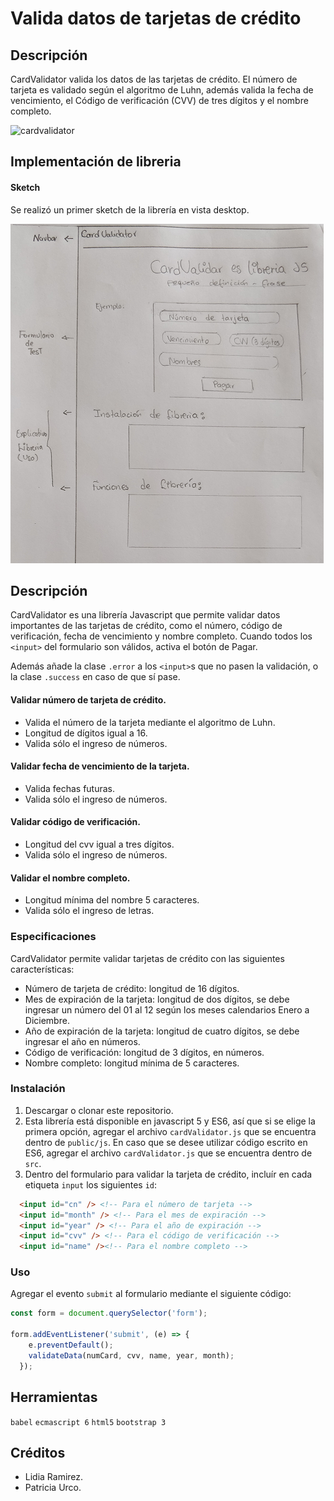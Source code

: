 # Valida datos de tarjetas de crédito

## Descripción

CardValidator valida los datos de las tarjetas de crédito. El número de tarjeta es validado según el algoritmo de Luhn, además valida la fecha de vencimiento, el Código de verificación (CVV) de tres dígitos y el nombre completo.

![cardvalidator](https://user-images.githubusercontent.com/32307161/36345964-fa19c1de-1402-11e8-9a9e-221412fee8e4.png)

## Implementación de libreria

#### Sketch

Se realizó un primer sketch de la librería en vista desktop.

![](public/assets/img/sketch.png)

## Descripción

CardValidator es una librería Javascript que permite validar datos importantes de las tarjetas de crédito, como el número, código de verificación, fecha de vencimiento y nombre completo. Cuando todos los `<input>` del formulario son válidos, activa el botón de Pagar.

Además añade la clase `.error` a los `<input>`s que no pasen la validación, o la clase `.success` en caso de que sí pase.

#### Validar número de tarjeta de crédito.

+ Valida el número de la tarjeta mediante el algoritmo de Luhn.
+ Longitud de dígitos igual a 16.
+ Valida sólo el ingreso de números.

#### Validar fecha de vencimiento de la tarjeta.

+ Valida fechas futuras.
+ Valida sólo el ingreso de números.

#### Validar código de verificación.

+ Longitud del cvv igual a tres dígitos.
+ Valida sólo el ingreso de números.

#### Validar el nombre completo.

+ Longitud mínima del nombre 5 caracteres.
+ Valida sólo el ingreso de letras.

### Especificaciones

CardValidator permite validar tarjetas de crédito con las siguientes características:

+ Número de tarjeta de crédito: longitud de 16 dígitos.
+ Mes de expiración de la tarjeta: longitud de dos dígitos, se debe ingresar un número del 01 al 12 según los meses calendarios Enero a Diciembre.  
+ Año de expiración de la tarjeta: longitud de cuatro dígitos, se debe ingresar el año en números.
+ Código de verificación: longitud de 3 dígitos, en números.
+ Nombre completo: longitud mínima de 5 caracteres.

### Instalación

1. Descargar o clonar este repositorio.
2. Esta librería está disponible en javascript 5 y ES6, así que si se elige la primera opción, agregar el archivo `cardValidator.js` que se encuentra dentro de `public/js`. En caso que se desee utilizar código escrito en ES6, agregar el archivo `cardValidator.js` que se encuentra dentro de `src`.
3. Dentro del formulario para validar la tarjeta de crédito, incluír en cada etiqueta `input` los siguientes `id`:

```html
  <input id="cn" /> <!-- Para el número de tarjeta -->
  <input id="month" /> <!-- Para el mes de expiración -->
  <input id="year" /> <!-- Para el año de expiración -->
  <input id="cvv" /> <!-- Para el código de verificación -->
  <input id="name" /><!-- Para el nombre completo -->
```

### Uso

Agregar el evento `submit` al formulario mediante el siguiente código:

```js
const form = document.querySelector('form');

form.addEventListener('submit', (e) => {
    e.preventDefault();
    validateData(numCard, cvv, name, year, month);
  });
```

## Herramientas

`babel` `ecmascript 6` `html5` `bootstrap 3`

## Créditos

+ Lidia Ramirez.
+ Patricia Urco.
